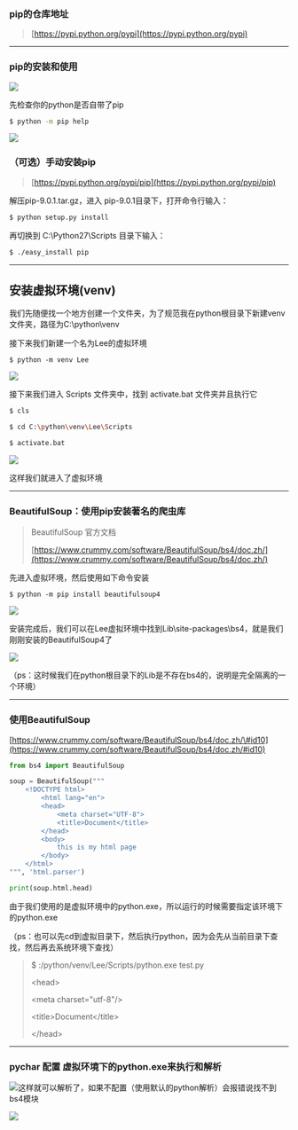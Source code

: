 ### pip的仓库地址

> [https://pypi.python.org/pypi](https://pypi.python.org/pypi)

---

### pip的安装和使用

![](/assets/asdaqweqweqweimport.png)

先检查你的python是否自带了pip

```bash
$ python -m pip help
```

![](/assets/124123import.png)

### （可选）手动安装pip

> [https://pypi.python.org/pypi/pip](https://pypi.python.org/pypi/pip)

解压pip-9.0.1.tar.gz，进入 pip-9.0.1目录下，打开命令行输入：

```bash
$ python setup.py install
```

再切换到 C:\Python27\Scripts 目录下输入：

```bash
$ ./easy_install pip
```

---

## 安装虚拟环境\(venv\)

我们先随便找一个地方创建一个文件夹，为了规范我在python根目录下新建venv文件夹，路径为C:\python\venv

接下来我们新建一个名为Lee的虚拟环境

```
$ python -m venv Lee
```

![](/assets/124245import.png)

接下来我们进入 Scripts 文件夹中，找到 activate.bat 文件夹并且执行它

```bash
$ cls

$ cd C:\python\venv\Lee\Scripts

$ activate.bat
```

![](/assets/1435324import.png)

这样我们就进入了虚拟环境

---

### BeautifulSoup：使用pip安装著名的爬虫库

> BeautifulSoup 官方文档
>
> [https://www.crummy.com/software/BeautifulSoup/bs4/doc.zh/](https://www.crummy.com/software/BeautifulSoup/bs4/doc.zh/)

先进入虚拟环境，然后使用如下命令安装

```
$ python -m pip install beautifulsoup4
```

![](/assets/12341234234import.png)

安装完成后，我们可以在Lee虚拟环境中找到Lib\site-packages\bs4，就是我们刚刚安装的BeautifulSoup4了

![](/assets/13123123123import.png)

（ps：这时候我们在python根目录下的Lib是不存在bs4的，说明是完全隔离的一个环境）

---

### 使用BeautifulSoup

[https://www.crummy.com/software/BeautifulSoup/bs4/doc.zh/\#id10](https://www.crummy.com/software/BeautifulSoup/bs4/doc.zh/#id10)

```py
from bs4 import BeautifulSoup

soup = BeautifulSoup("""
    <!DOCTYPE html>
        <html lang="en">
        <head>
            <meta charset="UTF-8">
            <title>Document</title>
        </head>
        <body>
            this is my html page
        </body>
    </html>
""", 'html.parser')

print(soup.html.head)
```

由于我们使用的是虚拟环境中的python.exe，所以运行的时候需要指定该环境下的python.exe

（ps：也可以先cd到虚拟目录下，然后执行python，因为会先从当前目录下查找，然后再去系统环境下查找）

> $ :/python/venv/Lee/Scripts/python.exe test.py
>
> &lt;head&gt;
>
> &lt;meta charset="utf-8"/&gt;
>
> &lt;title&gt;Document&lt;/title&gt;
>
> &lt;/head&gt;

---

### pychar 配置 虚拟环境下的python.exe来执行和解析

![](/assets/15123123123import.png)这样就可以解析了，如果不配置（使用默认的python解析）会报错说找不到bs4模块

![](/assets/3524625626import.png)

